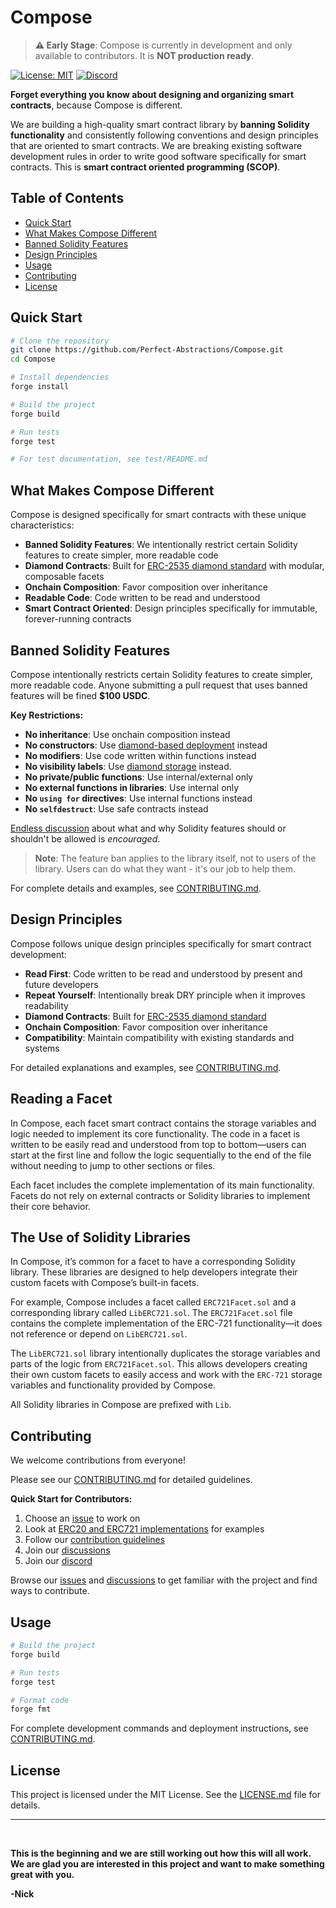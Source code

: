 # Compose

> **⚠️ Early Stage**: Compose is currently in development and only available to contributors. It is **NOT production ready**.


[![License: MIT](https://img.shields.io/badge/License-MIT-blue.svg)](https://opensource.org/licenses/MIT)
[![Discord](https://img.shields.io/badge/Discord-Join%20Chat-blue.svg)](https://discord.gg/DCBD2UKbxc)

**Forget everything you know about designing and organizing smart contracts**, because Compose is different.

We are building a high-quality smart contract library by **banning Solidity functionality** and consistently following conventions and design principles that are oriented to smart contracts. We are breaking existing software development rules in order to write good software specifically for smart contracts. This is **smart contract oriented programming (SCOP)**.

## Table of Contents

- [Quick Start](#quick-start)
- [What Makes Compose Different](#what-makes-compose-different)
- [Banned Solidity Features](#banned-solidity-features)
- [Design Principles](#design-principles)
- [Usage](#usage)
- [Contributing](#contributing)
- [License](#license)

## Quick Start

```bash
# Clone the repository
git clone https://github.com/Perfect-Abstractions/Compose.git
cd Compose

# Install dependencies
forge install

# Build the project
forge build

# Run tests
forge test

# For test documentation, see test/README.md
```

## What Makes Compose Different

Compose is designed specifically for smart contracts with these unique characteristics:

- **Banned Solidity Features**: We intentionally restrict certain Solidity features to create simpler, more readable code
- **Diamond Contracts**: Built for [ERC-2535 diamond standard](https://eips.ethereum.org/EIPS/eip-2535) with modular, composable facets
- **Onchain Composition**: Favor composition over inheritance
- **Readable Code**: Code written to be read and understood
- **Smart Contract Oriented**: Design principles specifically for immutable, forever-running contracts

## Banned Solidity Features

Compose intentionally restricts certain Solidity features to create simpler, more readable code. Anyone submitting a pull request that uses banned features will be fined **$100 USDC**.

**Key Restrictions:**
- **No inheritance**: Use onchain composition instead
- **No constructors**: Use [diamond-based deployment](https://eip2535diamonds.substack.com/p/initializing-an-eip-2535-diamond) instead
- **No modifiers**: Use code written within functions instead
- **No visibility labels**: Use [diamond storage](https://eips.ethereum.org/EIPS/eip-8042) instead.
- **No private/public functions**: Use internal/external only
- **No external functions in libraries**: Use internal only
- **No `using for` directives**: Use internal functions instead
- **No `selfdestruct`**: Use safe contracts instead

[Endless discussion](https://discord.gg/DCBD2UKbxc) about what and why Solidity features should or shouldn't be allowed is *encouraged*.

> **Note**: The feature ban applies to the library itself, not to users of the library. Users can do what they want - it's our job to help them.

For complete details and examples, see [CONTRIBUTING.md](CONTRIBUTING.md#banned-solidity-features).

## Design Principles

Compose follows unique design principles specifically for smart contract development:

- **Read First**: Code written to be read and understood by present and future developers
- **Repeat Yourself**: Intentionally break DRY principle when it improves readability
- **Diamond Contracts**: Built for [ERC-2535 diamond standard](https://eips.ethereum.org/EIPS/eip-2535)
- **Onchain Composition**: Favor composition over inheritance
- **Compatibility**: Maintain compatibility with existing standards and systems

For detailed explanations and examples, see [CONTRIBUTING.md](CONTRIBUTING.md#design-principles).


## Reading a Facet

In Compose, each facet smart contract contains the storage variables and logic needed to implement its core functionality. The code in a facet is written to be easily read and understood from top to bottom—users can start at the first line and follow the logic sequentially to the end of the file without needing to jump to other sections or files.

Each facet includes the complete implementation of its main functionality. Facets do not rely on external contracts or Solidity libraries to implement their core behavior.

## The Use of Solidity Libraries

In Compose, it’s common for a facet to have a corresponding Solidity library. These libraries are designed to help developers integrate their custom facets with Compose’s built-in facets.

For example, Compose includes a facet called `ERC721Facet.sol` and a corresponding library called `LibERC721.sol`. The `ERC721Facet.sol` file contains the complete implementation of the ERC-721 functionality—it does not reference or depend on `LibERC721.sol`.

The `LibERC721.sol` library intentionally duplicates the storage variables and parts of the logic from `ERC721Facet.sol`. This allows developers creating their own custom facets to easily access and work with the `ERC-721` storage variables and functionality provided by Compose.

All Solidity libraries in Compose are prefixed with `Lib`.

## Contributing

We welcome contributions from everyone! 

Please see our [CONTRIBUTING.md](CONTRIBUTING.md) for detailed guidelines.

**Quick Start for Contributors:**
1. Choose an [issue](https://github.com/Perfect-Abstractions/Compose/issues) to work on
2. Look at [ERC20 and ERC721 implementations](./src/) for examples
3. Follow our [contribution guidelines](CONTRIBUTING.md)
4. Join our [discussions](https://github.com/Perfect-Abstractions/Compose/discussions)
4. Join our [discord](https://discord.gg/DCBD2UKbxc)

Browse our [issues](https://github.com/Perfect-Abstractions/Compose/issues) and [discussions](https://github.com/Perfect-Abstractions/Compose/discussions) to get familiar with the project and find ways to contribute.


## Usage

```bash
# Build the project
forge build

# Run tests
forge test

# Format code
forge fmt
```

For complete development commands and deployment instructions, see [CONTRIBUTING.md](CONTRIBUTING.md#available-commands).

## License

This project is licensed under the MIT License. See the [LICENSE.md](LICENSE.md) file for details.

---

<br>

**This is the beginning and we are still working out how this will all work. We are glad you are interested in this project and want to make something great with you.**

**-Nick**


